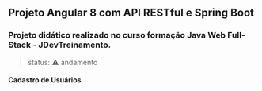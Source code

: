 ## Projeto Angular 8 com API RESTful e Spring Boot
### Projeto didático realizado no curso formação Java Web Full-Stack - JDevTreinamento. 
> status: ⚠️ andamento

#### Cadastro de Usuários
